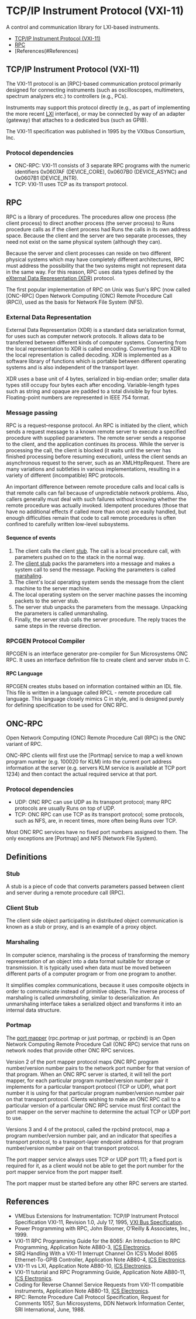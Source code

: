 # TCP/IP Instrument Protocol (VXI-11)

A control and communication library for LXI-based instruments. 

- [TCP/IP Instrument Protocol (VXI-11)](#VXI11-Protocol)
- [RPC](#RPC)
- [References(#References)

<a name="VXI11-Protocol"></a>
## TCP/IP Instrument Protocol (VXI-11)

The VXI-11 protocol is an [RPC]-based communication protocol primarily designed for connecting instruments (such as oscilloscopes, multimeters, spectrum analyzers etc.) to controllers (e.g., PCs).

Instruments may support this protocol directly (e.g., as part of implementing the more recent [LXI] interface), or may be connected by way of an adapter (gateway) that attaches to a dedicated bus (such as GPIB).

The VXI-11 specification was published in 1995 by the VXIbus Consortium, Inc.

### Protocol dependencies

* ONC-RPC: VXI-11 consists of 3 separate RPC programs with the numeric identifiers 0x0607AF (DEVICE_CORE), 0x0607B0 (DEVICE_ASYNC) and 0x0607B1 (DEVICE_INTR).
* TCP: VXI-11 uses TCP as its transport protocol.

## RPC

RPC is a library of procedures. The procedures allow one process (the client process) to direct another process (the server process) to Runs procedure calls as if the client process had Runs the calls in its own address space. Because the client and the server are two separate processes, they need not exist on the same physical system (although they can).

Because the server and client processes can reside on two different physical systems which may have completely different architectures, RPC must address the possibility that the two systems might not represent data in the same way. For this reason, RPC uses data types defined by the [eXternal Data Representation (XDR)](#External-Data-Representation) protocol.

The first popular implementation of RPC on Unix was Sun's RPC (now called [ONC-RPC] Open Network Computing (ONC) Remote Procedure Call (RPC)), used as the basis for Network File System (NFS).

### External Data Representation 
External Data Representation (XDR) is a standard data serialization format, for uses such as computer network protocols. It allows data to be transferred between different kinds of computer systems. Converting from the local representation to XDR is called encoding. Converting from XDR to the local representation is called decoding. XDR is implemented as a software library of functions which is portable between different operating systems and is also independent of the transport layer.

XDR uses a base unit of 4 bytes, serialized in big-endian order; smaller data types still occupy four bytes each after encoding. Variable-length types such as string and opaque are padded to a total divisible by four bytes. Floating-point numbers are represented in IEEE 754 format.

### Message passing
RPC is a request–response protocol. An RPC is initiated by the client, which sends a request message to a known remote server to execute a specified procedure with supplied parameters. The remote server sends a response to the client, and the application continues its process. While the server is processing the call, the client is blocked (it waits until the server has finished processing before resuming execution), unless the client sends an asynchronous request to the server, such as an XMLHttpRequest. There are many variations and subtleties in various implementations, resulting in a variety of different (incompatible) RPC protocols.

An important difference between remote procedure calls and local calls is that remote calls can fail because of unpredictable network problems. Also, callers generally must deal with such failures without knowing whether the remote procedure was actually invoked. Idempotent procedures (those that have no additional effects if called more than once) are easily handled, but enough difficulties remain that code to call remote procedures is often confined to carefully written low-level subsystems.

#### Sequence of events
1. The client calls the client [stub](#stub). The call is a local procedure call, with parameters pushed on to the stack in the normal way.
2. The [client stub](#client-stub) packs the parameters into a message and makes a system call to send the message. Packing the parameters is called [marshaling](#marshaling).
3. The client's local operating system sends the message from the client machine to the server machine.
4. The local operating system on the server machine passes the incoming packets to the server stub.
5. The server stub unpacks the parameters from the message. Unpacking the parameters is called unmarshaling.
6. Finally, the server stub calls the server procedure. The reply traces the same steps in the reverse direction.

### RPCGEN Protocol Compiler
RPCGEN is an interface generator pre-compiler for Sun Microsystems ONC RPC. It uses an interface definition file to create client and server stubs in C.

#### RPC Language
RPCGEN creates stubs based on information contained within an IDL file. This file is written in a language called RPCL - remote procedure call language. This language closely mimics C in style, and is designed purely for defining specification to be used for ONC RPC.

## ONC-RPC
Open Network Computing (ONC) Remote Procedure Call (RPC) is the ONC variant of RPC. 

ONC-RPC clients will first use the [Portmap] service to map a well known program number (e.g. 100020 for KLM) into the current port address information at the server (e.g. servers KLM service is available at TCP port 1234) and then contact the actual required service at that port.

### Protocol dependencies
* UDP: ONC RPC can use UDP as its transport protocol; many RPC protocols are usually Runs on top of UDP.
* TCP: ONC RPC can use TCP as its transport protocol; some protocols, such as NFS, are, in recent times, more often being Runs over TCP.

Most ONC RPC services have no fixed port numbers assigned to them. The only exceptions are [Portmap] and NFS (Network File System).

## Definitions

### Stub
A stub is a piece of code that converts parameters passed between client and server during a remote procedure call (RPC).

### Client Stub
The client side object participating in distributed object communication is known as a stub or proxy, and is an example of a proxy object.

### Marshaling
In computer science, marshaling is the process of transforming the memory representation of an object into a data format suitable for storage or transmission. It is typically used when data must be moved between different parts of a computer program or from one program to another.

It simplifies complex communications, because it uses composite objects in order to communicate instead of primitive objects. The inverse process of marshaling is called _unmarshaling_, similar to deserialization. An unmarshaling interface takes a serialized object and transforms it into an internal data structure.

### Portmap
The [port mapper](https://en.wikipedia.org/wiki/Portmap) (rpc.portmap or just portmap, or rpcbind) is an Open Network Computing Remote Procedure Call (ONC RPC) service that runs on network nodes that provide other ONC RPC services.

Version 2 of the port mapper protocol maps ONC RPC program number/version number pairs to the network port number for that version of that program. When an ONC RPC server is started, it will tell the port mapper, for each particular program number/version number pair it implements for a particular transport protocol (TCP or UDP), what port number it is using for that particular program number/version number pair on that transport protocol. Clients wishing to make an ONC RPC call to a particular version of a particular ONC RPC service must first contact the port mapper on the server machine to determine the actual TCP or UDP port to use.

Versions 3 and 4 of the protocol, called the rpcbind protocol, map a program number/version number pair, and an indicator that specifies a transport protocol, to a transport-layer endpoint address for that program number/version number pair on that transport protocol.

The port mapper service always uses TCP or UDP port 111; a fixed port is required for it, as a client would not be able to get the port number for the port mapper service from the port mapper itself.

The port mapper must be started before any other RPC servers are started.

## References

* VMEbus Extensions for Instrumentation: TCP/IP Instrument Protocol Specification VXI-11, Revision 1.0, July 17, 1995, [VXI Bus Specification].
* Power Programming with RPC, John Bloomer, O’Reilly & Associates, Inc., 1999.
* VXI-11 RPC Programming Guide for the 8065: An Introduction to RPC Programming, Application Note AB80-3, [ICS Electronics].
* SRQ Handling With a VXI-11 Interrupt Channel On ICS’s Model 8065 Ethernet-To-GPIB Controller, Application Note AB80-4, [ICS Electronics].
* VXI-11 vs LXI, Application Note AB80-10, [ICS Electronics].
* VXI-11 tutorial and RPC Programming Guide, Application Note AB80-11, [ICS Electronics].
* Coding for Reverse Channel Service Requests from VXI-11 compatible instruments, Application Note AB80-13, [ICS Electronics].
* RPC: Remote Procedure Call Protocol Specification, Request for Comments 1057, Sun Microsystems, DDN Network Information Center, SRI International, June, 1988.

[ICS Electronics]: https://www.icselect.com/
[LXI]: https://www.lxistandard.org/About/AboutLXI.aspx
[VXI Consortium]: http://www.vxibus.org
[VXI Bus Specification]: https://vxibus.org/specifications.html

